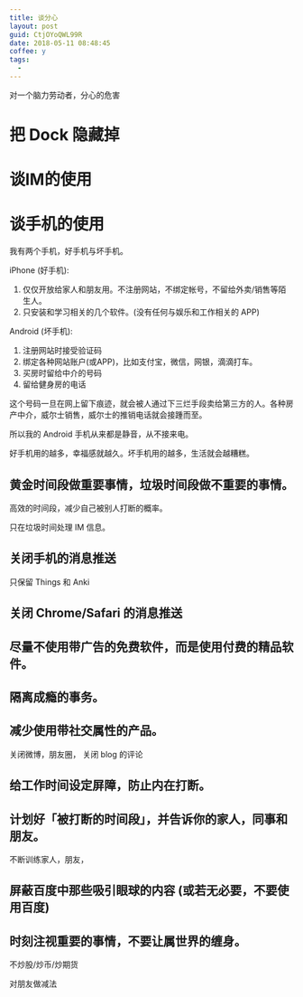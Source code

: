 ```yaml
---
title: 谈分心
layout: post
guid: CtjOYoQWL99R
date: 2018-05-11 08:48:45
coffee: y
tags:
  -
---
```


对一个脑力劳动者，分心的危害




# 把 Dock 隐藏掉


# 谈IM的使用


# 谈手机的使用

我有两个手机，好手机与坏手机。

iPhone (好手机): 

1. 仅仅开放给家人和朋友用。不注册网站，不绑定帐号，不留给外卖/销售等陌生人。
2. 只安装和学习相关的几个软件。(没有任何与娱乐和工作相关的 APP)


Android (坏手机): 

1. 注册网站时接受验证码
2. 绑定各种网站账户(或APP)，比如支付宝，微信，网银，滴滴打车。
3. 买房时留给中介的号码
4. 留给健身房的电话

这个号码一旦在网上留下痕迹，就会被人通过下三烂手段卖给第三方的人。各种房产中介，威尔士销售，威尔士的推销电话就会接踵而至。

所以我的 Android 手机从来都是静音，从不接来电。



好手机用的越多，幸福感就越久。坏手机用的越多，生活就会越糟糕。


## 黄金时间段做重要事情，垃圾时间段做不重要的事情。


高效的时间段，减少自己被别人打断的概率。


只在垃圾时间处理 IM 信息。



## 关闭手机的消息推送

只保留 Things 和 Anki

## 关闭 Chrome/Safari 的消息推送

## 尽量不使用带广告的免费软件，而是使用付费的精品软件。

## 隔离成瘾的事务。

## 减少使用带社交属性的产品。

关闭微博，朋友圈，
关闭 blog 的评论

## 给工作时间设定屏障，防止内在打断。


## 计划好「被打断的时间段」，并告诉你的家人，同事和朋友。

不断训练家人，朋友，


## 屏蔽百度中那些吸引眼球的内容 (或若无必要，不要使用百度)




## 时刻注视重要的事情，不要让属世界的缠身。


不炒股/炒币/炒期货

对朋友做减法


